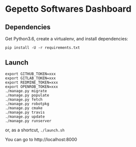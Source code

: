 # Gepetto Softwares Dashboard

## Dependencies

Get Python3.6, create a virtualenv, and install dependencies:

`pip install -U -r requirements.txt`

## Launch

```
export GITHUB_TOKEN=xxx
export GITLAB_TOKEN=xxx
export REDMINE_TOKEN=xxx
export OPENROB_TOKEN=xxx
./manage.py migrate
./manage.py populate
./manage.py fetch
./manage.py robotpkg
./manage.py cmake
./manage.py travis
./manage.py update
./manage.py runserver
```

or, as a shortcut, `./launch.sh`

You can go to http://localhost:8000
